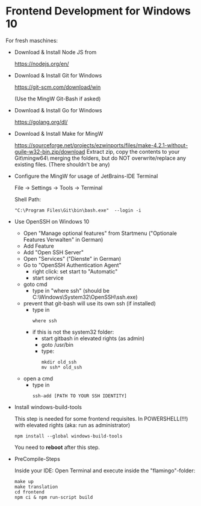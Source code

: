 # Frontend Development for Windows 10

For fresh maschines:

- Download & Install Node JS from  

  https://nodejs.org/en/
  
- Download & Install Git for Windows 

  https://git-scm.com/download/win
  
  (Use the MingW Git-Bash if asked)
  
- Download & Install Go for Windows
  
  https://golang.org/dl/
  
- Download & Install Make for MingW
  
  https://sourceforge.net/projects/ezwinports/files/make-4.2.1-without-guile-w32-bin.zip/download
  Extract zip, copy the contents to your Git\mingw64\ merging the folders, but do NOT overwrite/replace any existing files. (There shouldn't be any)

  
- Configure the MingW for usage of JetBrains-IDE Terminal
  
  File -> Settings -> Tools -> Terminal
  
  Shell Path: 
  ```
  "C:\Program Files\Git\bin\bash.exe"  --login -i 
  ```
 
- Use OpenSSH on Windows 10
  - Open "Manage optional features" from Startmenu 
    ("Optionale Features Verwalten" in German)
  - Add Feature
  - Add "Open SSH Server"
  - Open "Services" ("Dienste" in German)
  - Go to "OpenSSH Authentication Agent"
    - right click: set start to "Automatic"
    - start service
  - goto cmd
    - type in "where ssh"
    (should be C:\Windows\System32\OpenSSH\ssh.exe)
  - prevent that git-bash will use its own ssh (if installed)
    - type in 
      ```
      where ssh
      ```
    - if this is not the system32 folder:
      - start gitbash in elevated rights (as admin)
      - goto /usr/bin
      - type: 
        ```
        mkdir old_ssh
        mv ssh* old_ssh
        ```
  - open a cmd
    - type in 
      ```
      ssh-add [PATH TO YOUR SSH IDENTITY]
      ```



- Install windows-build-tools

  This step is needed for some frontend requisites.
  In POWERSHELL(!!!) with elevated rights (aka: run as administrator)

  ```
  npm install --global windows-build-tools
  ```
 
  You need to **reboot** after this step.
   
- PreCompile-Steps

  Inside your IDE: Open Terminal and execute inside the "flamingo"-folder:
  
  ```
  make up
  make translation
  cd frontend
  npm ci & npm run-script build
  ```

